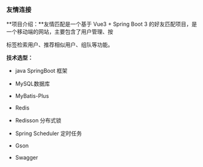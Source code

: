 ### 友情连接

**项目介绍：**友情匹配是一个基于 Vue3 + Spring Boot 3 的好友匹配项目，是一个移动端的网站，主要包含了用户管理、按 

标签检索用户、推荐相似用户、组队等功能。 

**技术选型：**

- java SpringBoot 框架
- MySQL数据库
- MyBatis-Plus

- Redis
- Redisson 分布式锁
- Spring Scheduler 定时任务
- Gson
- Swagger

